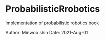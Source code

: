 # ProbabilisticRrobotics
Implementation of probabilistic robotics book

Author: Minwoo shin
Date: 2021-Aug-01
